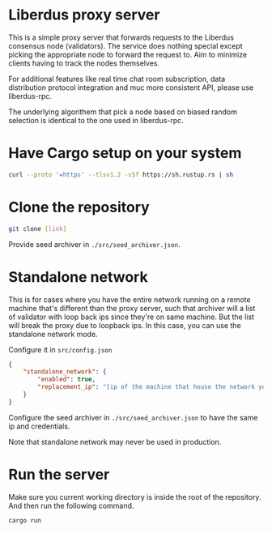 # Liberdus proxy server
This is a simple proxy server that forwards requests to the Liberdus consensus node (validators). The service does nothing special except picking the appropriate node to forward the request to. Aim to minimize clients having to track the nodes themselves.

For additional features like real time chat room subscription, data distribution protocol integration and muc more consistent API, please use liberdus-rpc.

The underlying algorithem that pick a node based on biased random selection is identical to the one used in liberdus-rpc.

# Have Cargo setup on your system
```bash
curl --proto '=https' --tlsv1.2 -sSf https://sh.rustup.rs | sh
```
# Clone the repository
```bash
git clone [link]
```
Provide seed archiver in `./src/seed_archiver.json`.

# Standalone network
This is for cases where you have the entire network running on a remote machine that's different than the proxy server, such that archiver will a list of validator with loop back ips since they're on same machine. But the list will break the proxy due to loopback ips. In this case, you can use the standalone network mode.

Configure it in `src/config.json`
```json
{
    "standalone_network": {
        "enabled": true,
        "replacement_ip": "[ip of the machine that house the network you want to connect]"
    }
}
```

Configure the seed archiver in `./src/seed_archiver.json` to have the same ip and credentials.

Note that standalone network may never be used in production.

# Run the server
Make sure you current working directory is inside the root of the repository. And then run the following command.
```bash
cargo run
```
